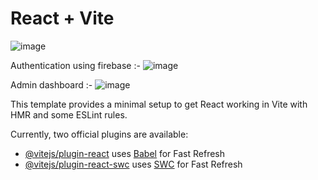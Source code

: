 # React + Vite
![image](https://github.com/user-attachments/assets/14eb7e04-7e32-4145-bb1b-b92f69697b9e)

Authentication using firebase :-
![image](https://github.com/user-attachments/assets/ae27da86-0fd5-46d1-bbd1-d6de6bff3da6)

Admin dashboard :-
![image](https://github.com/user-attachments/assets/c0fdf550-bae7-4afc-8de7-8f5d88349d2d)



This template provides a minimal setup to get React working in Vite with HMR and some ESLint rules.

Currently, two official plugins are available:

- [@vitejs/plugin-react](https://github.com/vitejs/vite-plugin-react/blob/main/packages/plugin-react/README.md) uses [Babel](https://babeljs.io/) for Fast Refresh
- [@vitejs/plugin-react-swc](https://github.com/vitejs/vite-plugin-react-swc) uses [SWC](https://swc.rs/) for Fast Refresh
